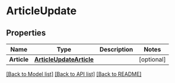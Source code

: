 # ArticleUpdate

## Properties

Name | Type | Description | Notes
------------ | ------------- | ------------- | -------------
**Article** | [**ArticleUpdateArticle**](ArticleUpdate_article.md) |  | [optional] 

[[Back to Model list]](../README.md#documentation-for-models) [[Back to API list]](../README.md#documentation-for-api-endpoints) [[Back to README]](../README.md)



